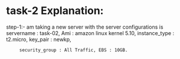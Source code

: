 # task-2 Explanation:

step-1:- am taking a new server with the server configurations is servername : task-02, Ami : amazon linux kernel 5.10, instance_type : t2.micro, key_pair : newkp,

         security_group : All Traffic, EBS : 10GB.
         
         
